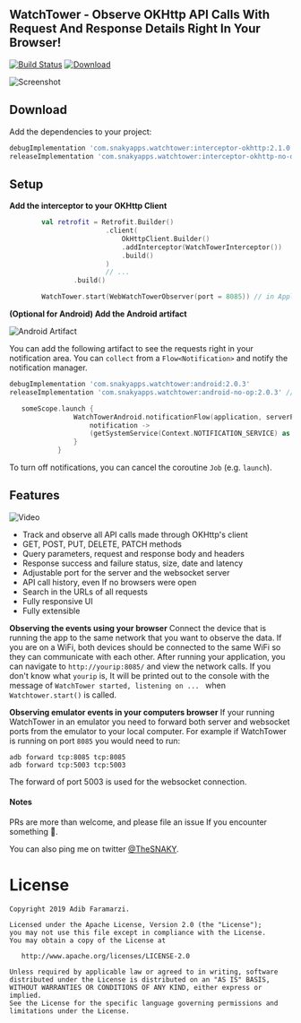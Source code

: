 WatchTower - Observe OKHttp API Calls With Request And Response Details Right In Your Browser!
----------------------------------------------------------------------------------------------
[![Build Status](https://travis-ci.org/adibfara/Watchtower.svg?branch=master)](https://travis-ci.org/adibfara/Watchtower) [ ![Download](https://api.bintray.com/packages/adibfara/WatchTower/WatchTower/images/download.svg) ](https://bintray.com/adibfara/WatchTower/WatchTower/)

![Screenshot](https://raw.githubusercontent.com/adibfara/Watchtower/master/screenshots/screenshot-1.jpg "Watchtower Screenshot")


Download
--------
Add the dependencies to your project:

```groovy
debugImplementation 'com.snakyapps.watchtower:interceptor-okhttp:2.1.0'
releaseImplementation 'com.snakyapps.watchtower:interceptor-okhttp-no-op:2.1.0' // no-op dependency for non-debug build variants
```

Setup
-----
**Add the interceptor to your OKHttp Client**
```kotlin
        val retrofit = Retrofit.Builder()
                        .client(
                            OkHttpClient.Builder()
                            .addInterceptor(WatchTowerInterceptor())
                            .build()
                        )
                        // ...
                .build()

        WatchTower.start(WebWatchTowerObserver(port = 8085)) // in Application class
```

**(Optional for Android) Add the Android artifact**

![Android Artifact](https://raw.githubusercontent.com/adibfara/Watchtower/master/screenshots/android.png "Android Screenshot")

You can add the following artifact to see the requests right in your notification area. You can `collect` from a `Flow<Notification>` and notify the notification manager.

```groovy
debugImplementation 'com.snakyapps.watchtower:android:2.0.3'
releaseImplementation 'com.snakyapps.watchtower:android-no-op:2.0.3' // no-op dependency for non-debug build variants
```

```kotlin
   someScope.launch {
                WatchTowerAndroid.notificationFlow(application, serverPort).collect {
                    notification ->
                    (getSystemService(Context.NOTIFICATION_SERVICE) as NotificationManager).notify(999991, notification.build())
                }
            }

```

To turn off notifications, you can cancel the coroutine `Job` (e.g. `launch`).

Features
--------
![Video](https://raw.githubusercontent.com/adibfara/WatchTower/master/screenshots/video.gif "Watchtower Video")

- Track and observe all API calls made through OKHttp's client
- GET, POST, PUT, DELETE, PATCH methods
- Query parameters, request and response body and headers
- Response success and failure status, size, date and latency
- Adjustable port for the server and the websocket server
- API call history, even If no browsers were open
- Search in the URLs of all requests
- Fully responsive UI
- Fully extensible


**Observing the events using your browser**
Connect the device that is running the app to the same network that you want to observe the data. If you are on a WiFi, both devices should be connected to the same WiFi so they can communicate with each other.
After running your application, you can navigate to `http://yourip:8085/` and view the network calls. If you don't know what `yourip` is, It will be printed out to the console with the message of `WatchTower started, listening on ... `  when `Watchtower.start()` is called.

**Observing emulator events in your computers browser**
If your running WatchTower in an emulator you need to forward both server and websocket ports from the emulator to your local computer. For example if WatchTower is running on port `8085` you would need to run:
```
adb forward tcp:8085 tcp:8085
adb forward tcp:5003 tcp:5003
```
The forward of port 5003 is used for the websocket connection.

#### Notes
PRs are more than welcome, and please file an issue If you encounter something 🍻.

You can also ping me on twitter [@TheSNAKY](http://twitter.com/TheSNAKY).


License
=======

    Copyright 2019 Adib Faramarzi.

    Licensed under the Apache License, Version 2.0 (the "License");
    you may not use this file except in compliance with the License.
    You may obtain a copy of the License at

       http://www.apache.org/licenses/LICENSE-2.0

    Unless required by applicable law or agreed to in writing, software
    distributed under the License is distributed on an "AS IS" BASIS,
    WITHOUT WARRANTIES OR CONDITIONS OF ANY KIND, either express or implied.
    See the License for the specific language governing permissions and
    limitations under the License.
